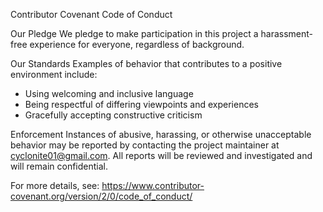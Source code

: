 Contributor Covenant Code of Conduct

Our Pledge
We pledge to make participation in this project a harassment-free experience for everyone, regardless of background.

Our Standards
Examples of behavior that contributes to a positive environment include:
- Using welcoming and inclusive language
- Being respectful of differing viewpoints and experiences
- Gracefully accepting constructive criticism

Enforcement
Instances of abusive, harassing, or otherwise unacceptable behavior may be reported by contacting the project maintainer at cyclonite01@gmail.com. All reports will be reviewed and investigated and will remain confidential.

For more details, see: https://www.contributor-covenant.org/version/2/0/code_of_conduct/
